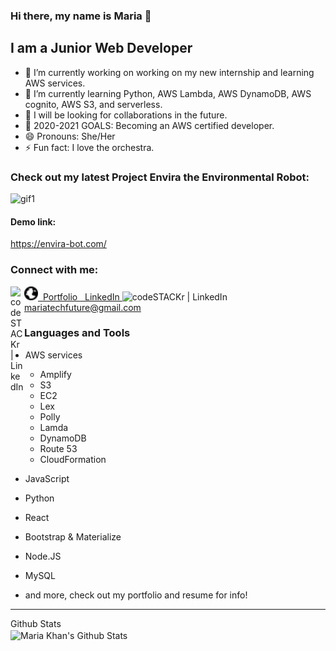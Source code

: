 ### Hi there, my name is Maria  👋

## I am a Junior Web Developer

- 🔭 I’m currently working on working on my new internship and learning AWS services. 
- 🌱 I’m currently learning Python, AWS Lambda, AWS DynamoDB, AWS cognito, AWS S3, and serverless.
- 👯 I will be looking for collaborations in the future.
- 💬 2020-2021 GOALS: Becoming an AWS certified developer.
- 😄 Pronouns: She/Her
- ⚡ Fun fact: I love the orchestra.

### Check out my latest Project Envira the Environmental Robot:
![gif1](https://media.giphy.com/media/VDAuv7bMueJSBo4rMc/giphy.gif)

#### Demo link: 

https://envira-bot.com/

### Connect with me:

<a href =""> <img alt="codeSTACKr.com" width="22px" src="https://raw.githubusercontent.com/iconic/open-iconic/master/svg/globe.svg" />&nbsp; Portfolio </a>
<a href="https://www.linkedin.com/in/maria-khan-tech/"><img align="left" alt="codeSTACKr | LinkedIn" width="22px" src="https://cdn.jsdelivr.net/npm/simple-icons@v3/icons/linkedin.svg" />&nbsp; LinkedIn </a>
<img  alt="codeSTACKr | LinkedIn" width="22px" src="https://cdn.jsdelivr.net/npm/simple-icons@3.9.0/icons/mail-dot-ru.svg" />&nbsp; mariatechfuture@gmail.com



### Languages and Tools    

* AWS services      
    * Amplify
    * S3
    * EC2
    * Lex
    * Polly
    * Lamda
    * DynamoDB
    * Route 53
    * CloudFormation

* JavaScript
* Python
* React
* Bootstrap & Materialize
* Node.JS
* MySQL
* and more, check out my portfolio and resume for info!

---




  <summary> Github Stats</summary>

  <img align="center" alt="Maria Khan's Github Stats" src="https://github-readme-stats.codestackr.vercel.app/api?username=MariaKhantech&show_icons=true&&theme=radical&count_private=true" />
    


